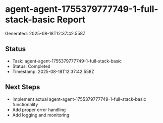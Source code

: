 # agent-agent-1755379777749-1-full-stack-basic Report

Generated: 2025-08-18T12:37:42.558Z

## Status
- Task: agent-agent-1755379777749-1-full-stack-basic
- Status: Completed
- Timestamp: 2025-08-18T12:37:42.558Z

## Next Steps
- Implement actual agent-agent-1755379777749-1-full-stack-basic functionality
- Add proper error handling
- Add logging and monitoring
